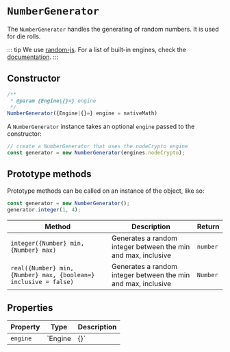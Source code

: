 # `NumberGenerator`

The `NumberGenerator` handles the generating of random numbers. It is used for die rolls.

::: tip
We use [random-js](https://github.com/ckknight/random-js). For a list of built-in engines, check the [documentation](https://github.com/ckknight/random-js#engines).
:::


## Constructor

```js
/**
 * @param {Engine|{}=} engine
 */ 
NumberGenerator({Engine|{}=} engine = nativeMath)
```

A `NumberGenerator` instance takes an optional `engine` passed to the constructor:

```js
// create a NumberGenerator that uses the nodeCrypto engine
const generator = new NumberGenerator(engines.nodeCrypto);
```


## Prototype methods

Prototype methods can be called on an instance of the object, like so:

```js
const generator = new NumberGenerator();
generator.integer(1, 4);
```

| Method                                                       | Description                                                  | Return   |
| ------------------------------------------------------------ | ------------------------------------------------------------ | -------- |
| `integer({Number} min, {Number} max)`                        | Generates a random integer between the min and max, inclusive | `number` |
| `real({Number} min, {Number} max, {boolean=} inclusive = false)` | Generates a random integer between the min and max, inclusive | `Number` |


## Properties

| Property | Type        | Description                             |
| -------- | ----------- | --------------------------------------- |
| `engine` | `Engine|{}` | The number generation engine to be used |
